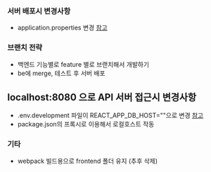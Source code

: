 ### 서버 배포시 변경사항
- application.properties 변경 [참고](https://www.notion.so/EC2-86be60492dcf4e19990cc92f12fdbb0d#b4d315660a2c41aa999ae5b428dc2b93)

### 브랜치 전략
- 백엔드 기능별로 feature 별로 브랜치해서 개발하기
- be에 merge, 테스트 후 서버 배포

## localhost:8080 으로 API 서버 접근시 변경사항
- .env.development 파일이 REACT_APP_DB_HOST=""으로 변경 [참고](https://www.notion.so/EC2-86be60492dcf4e19990cc92f12fdbb0d#afe57b4278e9424989699cdf9f1c905d)
- package.json의 프록시로 이용해서 로컬호스트 작동

### 기타
- webpack 빌드용으로 frontend 폴더 유지 (추후 삭제)
